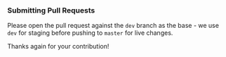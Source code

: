 ### Submitting Pull Requests

Please open the pull request against the `dev` branch as the base - we use `dev` for staging before pushing to `master` for live changes.

Thanks again for your contribution!
